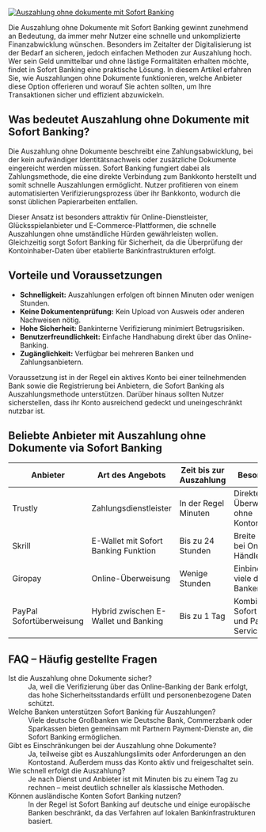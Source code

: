 [![Auszahlung ohne dokumente mit Sofort Banking](https://123-caf.pages.dev/gitsignup.png)](https://vrmoo.ru/Bt82HjjY)

<p>Die Auszahlung ohne Dokumente mit Sofort Banking gewinnt zunehmend an Bedeutung, da immer mehr Nutzer eine schnelle und unkomplizierte Finanzabwicklung wünschen. Besonders im Zeitalter der Digitalisierung ist der Bedarf an sicheren, jedoch einfachen Methoden zur Auszahlung hoch. Wer sein Geld unmittelbar und ohne lästige Formalitäten erhalten möchte, findet in Sofort Banking eine praktische Lösung. In diesem Artikel erfahren Sie, wie Auszahlungen ohne Dokumente funktionieren, welche Anbieter diese Option offerieren und worauf Sie achten sollten, um Ihre Transaktionen sicher und effizient abzuwickeln.</p>  <h2>Was bedeutet Auszahlung ohne Dokumente mit Sofort Banking?</h2> <p>Die Auszahlung ohne Dokumente beschreibt eine Zahlungsabwicklung, bei der kein aufwändiger Identitätsnachweis oder zusätzliche Dokumente eingereicht werden müssen. Sofort Banking fungiert dabei als Zahlungsmethode, die eine direkte Verbindung zum Bankkonto herstellt und somit schnelle Auszahlungen ermöglicht. Nutzer profitieren von einem automatisierten Verifizierungsprozess über ihr Bankkonto, wodurch die sonst üblichen Papierarbeiten entfallen.</p> <p>Dieser Ansatz ist besonders attraktiv für Online-Dienstleister, Glücksspielanbieter und E-Commerce-Plattformen, die schnelle Auszahlungen ohne umständliche Hürden gewährleisten wollen. Gleichzeitig sorgt Sofort Banking für Sicherheit, da die Überprüfung der Kontoinhaber-Daten über etablierte Bankinfrastrukturen erfolgt.</p>  <h2>Vorteile und Voraussetzungen</h2> <ul> <li><strong>Schnelligkeit:</strong> Auszahlungen erfolgen oft binnen Minuten oder wenigen Stunden.</li> <li><strong>Keine Dokumentenprüfung:</strong> Kein Upload von Ausweis oder anderen Nachweisen nötig.</li> <li><strong>Hohe Sicherheit:</strong> Bankinterne Verifizierung minimiert Betrugsrisiken.</li> <li><strong>Benutzerfreundlichkeit:</strong> Einfache Handhabung direkt über das Online-Banking.</li> <li><strong>Zugänglichkeit:</strong> Verfügbar bei mehreren Banken und Zahlungsanbietern.</li> </ul> <p>Voraussetzung ist in der Regel ein aktives Konto bei einer teilnehmenden Bank sowie die Registrierung bei Anbietern, die Sofort Banking als Auszahlungsmethode unterstützen. Darüber hinaus sollten Nutzer sicherstellen, dass ihr Konto ausreichend gedeckt und uneingeschränkt nutzbar ist.</p>  <h2>Beliebte Anbieter mit Auszahlung ohne Dokumente via Sofort Banking</h2> <table> <thead> <tr> <th>Anbieter</th> <th>Art des Angebots</th> <th>Zeit bis zur Auszahlung</th> <th>Besonderheiten</th> </tr> </thead> <tbody> <tr> <td>Trustly</td> <td>Zahlungsdienstleister</td> <td>In der Regel Minuten</td> <td>Direkte Überweisung ohne Kontoregistrierung</td> </tr> <tr> <td>Skrill</td> <td>E-Wallet mit Sofort Banking Funktion</td> <td>Bis zu 24 Stunden</td> <td>Breite Akzeptanz bei Online-Händlern</td> </tr> <tr> <td>Giropay</td> <td>Online-Überweisung</td> <td>Wenige Stunden</td> <td>Einbindung in viele deutsche Banken</td> </tr> <tr> <td>PayPal Sofortüberweisung</td> <td>Hybrid zwischen E-Wallet und Banking</td> <td>Bis zu 1 Tag</td> <td>Kombination aus Sofort Banking und PayPal-Service</td> </tr> </tbody> </table>  <h2>FAQ – Häufig gestellte Fragen</h2> <dl>   <dt>Ist die Auszahlung ohne Dokumente sicher?</dt>   <dd>Ja, weil die Verifizierung über das Online-Banking der Bank erfolgt, das hohe Sicherheitsstandards erfüllt und personenbezogene Daten schützt.</dd>    <dt>Welche Banken unterstützen Sofort Banking für Auszahlungen?</dt>   <dd>Viele deutsche Großbanken wie Deutsche Bank, Commerzbank oder Sparkassen bieten gemeinsam mit Partnern Payment-Dienste an, die Sofort Banking ermöglichen.</dd>    <dt>Gibt es Einschränkungen bei der Auszahlung ohne Dokumente?</dt>   <dd>Ja, teilweise gibt es Auszahlungslimits oder Anforderungen an den Kontostand. Außerdem muss das Konto aktiv und freigeschaltet sein.</dd>    <dt>Wie schnell erfolgt die Auszahlung?</dt>   <dd>Je nach Dienst und Anbieter ist mit Minuten bis zu einem Tag zu rechnen – meist deutlich schneller als klassische Methoden.</dd>    <dt>Können ausländische Konten Sofort Banking nutzen?</dt>   <dd>In der Regel ist Sofort Banking auf deutsche und einige europäische Banken beschränkt, da das Verfahren auf lokalen Bankinfrastrukturen basiert.</dd> </dl>
